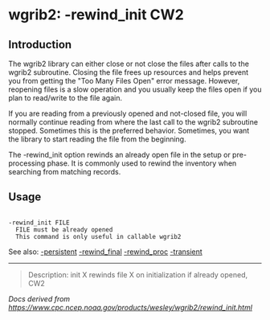 # wgrib2: -rewind_init CW2

## Introduction

The wgrib2 library can either close or not close the files after
calls to the wgrib2 subroutine. Closing the file frees up resources
and helps prevent you from getting the "Too Many Files Open" error
message. However, reopening files is a slow operation and you
usually keep the files open if you plan to read/write to the file again.

If you are reading from a previously opened and not-closed file,
you will normally continue reading from where the last call to
the wgrib2 subroutine stopped. Sometimes this is the preferred behavior.
Sometimes, you want the library to start reading the file from the
beginning.

The -rewind_init option rewinds an
already open file in the setup or pre-processing phase. It
is commonly used to rewind the inventory when searching from matching
records.

## Usage

```

-rewind_init FILE
  FILE must be already opened
  This command is only useful in callable wgrib2

```

See also:
[-persistent](./persistent.html)
[-rewind_final](./rewind_final.html)
[-rewind_proc](./rewind_proc.html)
[-transient](./transient.html)

---

> Description: init X rewinds file X on initialization if already opened, CW2

_Docs derived from <https://www.cpc.ncep.noaa.gov/products/wesley/wgrib2/rewind_init.html>_
